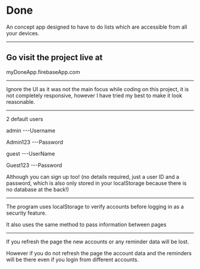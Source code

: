 # Done

An concept app designed to have to do lists which are accessible from all your devices.

***

## Go visit the project live at

myDoneApp.firebaseApp.com


************
Ignore the UI as it was not the main focus while coding on this project, it is not completely responsive, however I have tried my best to make it look reasonable.
************

2 default users


admin ---Username

Admin123 ---Password


guest ---UserName

Guest123 ---Password


Although you can sign up too! (no details required, just a user ID and a password, which is also only stored in your localStorage because there is no database at the back!)

***********************************************

The program uses localStorage to verify accounts before logging in as a security feature.

It also uses the same method to pass information between pages

*********

If you refresh the page the new accounts or any reminder data will be lost.

However if you do not refresh the page the account data and the reminders will be there even if you login from different accounts.